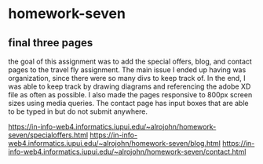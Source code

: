 # homework-seven
## final three pages
the goal of this assignment was to add the special offers, blog, and contact pages to the travel fly assignment. The main issue I ended up having was organization, since there were so many divs to keep track of. In the end, I was able to keep track by drawing diagrams and referencing the adobe XD file as often as possible. I also made the pages responsive to 800px screen sizes using media queries. The contact page has input boxes that are able to be typed in but do not submit anywhere.

https://in-info-web4.informatics.iupui.edu/~alrojohn/homework-seven/specialoffers.html
https://in-info-web4.informatics.iupui.edu/~alrojohn/homework-seven/blog.html
https://in-info-web4.informatics.iupui.edu/~alrojohn/homework-seven/contact.html
